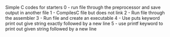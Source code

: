 Simple C codes for starters
0 - run file through the preprocessor and save output in another file
1 - CompilesC file but does not link
2 - Run file through the assembler
3 - Run file and create an executable
4 - Use puts keyword print out give string exactly followed by a new line
5 - use printf keyword to print out given string followed by a new line
